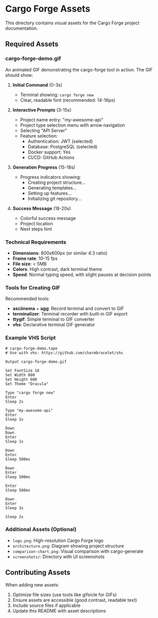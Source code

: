 # Cargo Forge Assets

This directory contains visual assets for the Cargo Forge project documentation.

## Required Assets

### cargo-forge-demo.gif

An animated GIF demonstrating the cargo-forge tool in action. The GIF should show:

1. **Initial Command** (0-3s)
   - Terminal showing: `cargo forge new`
   - Clear, readable font (recommended: 14-16px)

2. **Interactive Prompts** (3-15s)
   - Project name entry: "my-awesome-api"
   - Project type selection menu with arrow navigation
   - Selecting "API Server"
   - Feature selection:
     - Authentication: JWT (selected)
     - Database: PostgreSQL (selected)
     - Docker support: Yes
     - CI/CD: GitHub Actions

3. **Generation Progress** (15-18s)
   - Progress indicators showing:
     - Creating project structure...
     - Generating templates...
     - Setting up features...
     - Initializing git repository...

4. **Success Message** (18-20s)
   - Colorful success message
   - Project location
   - Next steps hint

### Technical Requirements

- **Dimensions**: 800x600px (or similar 4:3 ratio)
- **Frame rate**: 10-15 fps
- **File size**: < 5MB
- **Colors**: High contrast, dark terminal theme
- **Speed**: Normal typing speed, with slight pauses at decision points

### Tools for Creating GIF

Recommended tools:
- **asciinema** + **agg**: Record terminal and convert to GIF
- **terminalizer**: Terminal recorder with built-in GIF export
- **ttygif**: Simple terminal to GIF converter
- **vhs**: Declarative terminal GIF generator

### Example VHS Script

```tape
# cargo-forge-demo.tape
# Use with vhs: https://github.com/charmbracelet/vhs

Output cargo-forge-demo.gif

Set FontSize 16
Set Width 800
Set Height 600
Set Theme "Dracula"

Type "cargo forge new"
Enter
Sleep 2s

Type "my-awesome-api"
Enter
Sleep 1s

Down
Down
Enter
Sleep 1s

Down
Enter
Sleep 500ms

Down
Enter
Sleep 500ms

Enter
Sleep 500ms

Down
Enter
Sleep 3s

Sleep 2s
```

### Additional Assets (Optional)

- `logo.png`: High-resolution Cargo Forge logo
- `architecture.png`: Diagram showing project structure
- `comparison-chart.png`: Visual comparison with cargo-generate
- `screenshots/`: Directory with UI screenshots

## Contributing Assets

When adding new assets:
1. Optimize file sizes (use tools like gifsicle for GIFs)
2. Ensure assets are accessible (good contrast, readable text)
3. Include source files if applicable
4. Update this README with asset descriptions